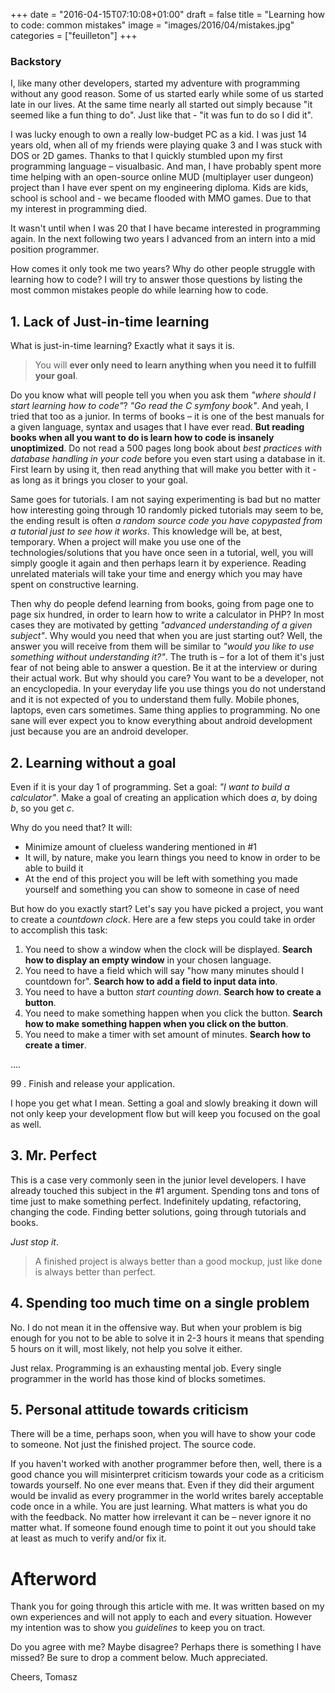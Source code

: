 +++
date = "2016-04-15T07:10:08+01:00"
draft = false
title = "Learning how to code: common mistakes"
image = "images/2016/04/mistakes.jpg"
categories = ["feuilleton"]
+++

### Backstory  

I, like many other developers, started my adventure with programming without any good reason. Some of us started early while some of us started late in our lives. At the same time nearly all started out simply because "it seemed like a fun thing to do". Just like that - "it was fun to do so I did it".

I was lucky enough to own a really low-budget PC as a kid. I was just 14 years old, when all of my friends were playing quake 3 and I was stuck with DOS or 2D games. Thanks to that I quickly stumbled upon my first programming language – visualbasic. And man, I have probably spent more time helping with an open-source online MUD (multiplayer user dungeon) project than I have ever spent on my engineering diploma. Kids are kids, school is school and - we became flooded with MMO games. Due to that my interest in programming died.

It wasn't until when I was 20 that I have became interested in programming again. In the next following two years I advanced from an intern into a mid position programmer.

How comes it only took me two years? Why do other people struggle with learning how to code? I will try to answer those questions by listing the most common mistakes people do while learning how to code.

## 1. Lack of Just-in-time learning 

What is just-in-time learning? Exactly what it says it is. 

> You will __ever only need to learn anything when you need it to fulfill your goal__. 
 
Do you know what will people tell you when you ask them _"where should I start learning how to code"_? _"Go read the C symfony book"_. And yeah, I tried that too as a junior. In terms of books – it is one of the best manuals for a given language, syntax and usages that I have ever read. **But reading books when all you want to do is learn how to code is insanely unoptimized**. Do not read a 500 pages long book about _best practices with database handling in your code_ before you even start using a database in it. First learn by using it, then read anything that will make you better with it - as long as it brings you closer to your goal. 

 
Same goes for tutorials. I am not saying experimenting is bad but no matter how interesting going through 10 randomly picked tutorials may seem to be, the ending result is often _a random source code you have copypasted from a tutorial just to see how it works_. This knowledge will be, at best, temporary. When a project will make you use one of the technologies/solutions that you have once seen in a tutorial, well, you will simply google it again and then perhaps learn it by experience. 
Reading unrelated materials will take your time and energy which you may have spent on constructive learning.
 

Then why do people defend learning from books, going from page one to page six hundred, in order to learn how to write a calculator in PHP? In most cases they are motivated by getting _"advanced understanding of a given subject"_. Why would you need that when you are just starting out? Well, the answer you will receive from them will be similar to _"would you like to use something without understanding it?"_. The truth is  – for a lot of them it's just fear of not being able to answer a question. Be it at the interview or during their actual work. But why should you care? You want to be a developer, not an encyclopedia. In your everyday life you use things you do not understand and it is not expected of you to understand them fully. Mobile phones, laptops, even cars sometimes. Same thing applies to programming. No one sane will ever expect you to know everything about android development just because you are an android developer. 

## 2. Learning without a goal 
Even if it is your day 1 of programming. Set a goal: _"I want to build a calculator"_. Make a goal of creating an application which does _a_, by doing _b_, so you get _c_. 

Why do you need that? It will:

- Minimize amount of clueless wandering mentioned in #1 
- It will, by nature, make you learn things you need to know in order to be able to build it 
- At the end of this project you will be left with something you made yourself and something you can show to someone in case of need 

But how do you exactly start? Let's say you have picked a project, you want to create a _countdown clock_. Here are a few steps you could take in order to accomplish this task: 

1. You need to show a window when the clock will be displayed. **Search how to display an empty window** in your chosen language. 
2. You need to have a field which will say "how many minutes should I countdown for". **Search how to add a field to input data into**. 
3. You need to have a button _start counting down_. **Search how to create a button**. 
4. You need to make something happen when you click the button. **Search how to make something happen when you click on the button**. 
5. You need to make a timer with set amount of minutes. **Search how to create a timer**. 

….

99 . Finish and release your application.

I hope you get what I mean. Setting a goal and slowly breaking it down will not only keep your development flow but will keep you focused on the goal as well. 

## 3. Mr. Perfect 

This is a case very commonly seen in the junior level developers. I have already touched this subject in the #1 argument. Spending tons and tons of time just to make something perfect. Indefinitely updating, refactoring, changing the code. Finding better solutions, going through tutorials and books. 

*Just stop it*. 

> A finished project is always better than a good mockup, just like done is always better than perfect. 

## 4. Spending too much time on a single problem 
No. I do not mean it in the offensive way. But when your problem is big enough for you not to be able to solve it in 2-3 hours it means that spending 5 hours on it will, most likely, not help you solve it either.  

Just relax. Programming is an exhausting mental job. Every single programmer in the world has those kind of blocks sometimes.

## 5. Personal attitude towards criticism 
There will be a time, perhaps soon, when you will have to show your code to someone. Not just the finished project. The source code.  
 
If you haven't worked with another programmer before then, well, there is a good chance you will misinterpret criticism towards your code as a criticism towards yourself. No one ever means that. Even if they did their argument would be invalid as every programmer in the world writes barely acceptable code once in a while. You are just learning. 
What matters is what you do with the feedback. No matter how irrelevant it can be – never ignore it no matter what. If someone found enough time to point it out you should take at least as much to verify and/or fix it. 


# Afterword
Thank you for going through this article with me. It was written based on my own experiences and will not apply to each and every situation. However my intention was to show you _guidelines_ to keep you on tract.

Do you agree with me? Maybe disagree? Perhaps there is something I have missed? Be sure to drop a comment below. Much appreciated.


Cheers,
Tomasz